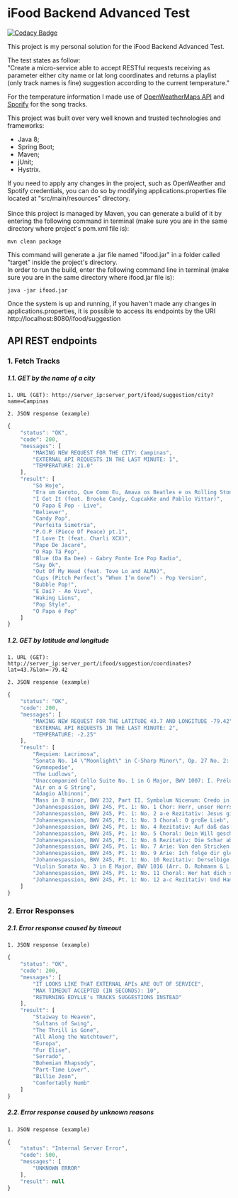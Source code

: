 
# iFood Backend Advanced Test

[![Codacy Badge](https://api.codacy.com/project/badge/Grade/3a9f456255d045c8b27f49f55bf30aa5)](https://www.codacy.com/app/edylle/ifood-backend-advanced-test?utm_source=github.com&amp;utm_medium=referral&amp;utm_content=edylle/ifood-backend-advanced-test&amp;utm_campaign=Badge_Grade)

This project is my personal solution for the iFood Backend Advanced Test.
<br/>

The test states as follow:
<br/>
"Create a micro-service able to accept RESTful requests receiving as parameter either city name or lat long coordinates and returns a playlist (only track names is fine) suggestion according to the current temperature."
<br/>

For the temperature information I made use of [OpenWeatherMaps API](https://openweathermap.org/) and [Sporify](https://developer.spotify.com/) for the song tracks.
<br/>

This project was built over very well known and trusted technologies and frameworks:

 - Java 8;
 - Spring Boot;
 - Maven;
 - jUnit;
 - Hystrix.
 
If you need to apply any changes in the project, such as OpenWeather and Spotify credentials, you can do so by modifying applications.properties file located at "src/main/resources" directory.
 <br />
 <br />
 Since this project is managed by Maven, you can generate a build of it by entering the following command in terminal (make sure you are in the same directory where project's pom.xml file is):

    mvn clean package

This command will generate a .jar file named "ifood.jar" in a folder called "target" inside the project's directory.
<br />
In order to run the build, enter the following command line in terminal (make sure you are in the same directory where ifood.jar file is):

    java -jar ifood.jar

Once the system is up and running, if you haven't made any changes in applications.properties, it is possible to access its endpoints by the URI http://localhost:8080/ifood/suggestion


## API REST endpoints

### 1. Fetch Tracks

##### 1.1. GET by the name of a city
	1. URL (GET): http://server_ip:server_port/ifood/suggestion/city?name=Campinas

	2. JSON response (example)

```javascript
{
    "status": "OK",
    "code": 200,
    "messages": [
        "MAKING NEW REQUEST FOR THE CITY: Campinas",
        "EXTERNAL API REQUESTS IN THE LAST MINUTE: 1",
        "TEMPERATURE: 21.0"
    ],
    "result": [
        "Só Hoje",
        "Era um Garoto, Que Como Eu, Amava os Beatles e os Rolling Stones",
        "I Got It (feat. Brooke Candy, CupcakKe and Pabllo Vittar)",
        "O Papa É Pop - Live",
        "Believer",
        "Candy Pop",
        "Perfeita Simetria",
        "P.O.P (Piece Of Peace) pt.1",
        "I Love It (feat. Charli XCX)",
        "Papo De Jacaré",
        "O Rap Tá Pop",
        "Blue (Da Ba Dee) - Gabry Ponte Ice Pop Radio",
        "Say Ok",
        "Out Of My Head (feat. Tove Lo and ALMA)",
        "Cups (Pitch Perfect’s “When I’m Gone”) - Pop Version",
        "Bubble Pop!",
        "E Daí? - Ao Vivo",
        "Waking Lions",
        "Pop Style",
        "O Papa é Pop"
    ]
}
```

##### 1.2. GET by latitude and longitude
	1. URL (GET): http://server_ip:server_port/ifood/suggestion/coordinates?lat=43.7&lon=-79.42

	2. JSON response (example)

```javascript
{
    "status": "OK",
    "code": 200,
    "messages": [
        "MAKING NEW REQUEST FOR THE LATITUDE 43.7 AND LONGITUDE -79.42",
        "EXTERNAL API REQUESTS IN THE LAST MINUTE: 2",
        "TEMPERATURE: -2.25"
    ],
    "result": [
        "Requiem: Lacrimosa",
        "Sonata No. 14 \"Moonlight\" in C-Sharp Minor\", Op. 27 No. 2: I. Adagio sostenuto",
        "Gymnopedie",
        "The Ludlows",
        "Unaccompanied Cello Suite No. 1 in G Major, BWV 1007: I. Prélude",
        "Air on a G String",
        "Adagio Albinoni",
        "Mass in B minor, BWV 232, Part II, Symbolum Nicenum: Credo in unum Deum - Live",
        "Johannespassion, BWV 245, Pt. 1: No. 1 Chor: Herr, unser Herrscher",
        "Johannespassion, BWV 245, Pt. 1: No. 2 a-e Rezitativ: Jesus ging mit seinen Jüngern",
        "Johannespassion, BWV 245, Pt. 1: No. 3 Choral: O große Lieb",
        "Johannespassion, BWV 245, Pt. 1: No. 4 Rezitativ: Auf daß das Wort erfüllet würde",
        "Johannespassion, BWV 245, Pt. 1: No. 5 Choral: Dein Will gescheh, Herr Gott, zugleich",
        "Johannespassion, BWV 245, Pt. 1: No. 6 Rezitativ: Die Schar aber und der Oberhauptmann",
        "Johannespassion, BWV 245, Pt. 1: No. 7 Arie: Von den Stricken meiner Sünden",
        "Johannespassion, BWV 245, Pt. 1: No. 9 Arie: Ich folge dir gleichfalls mit freudigen Schritten",
        "Johannespassion, BWV 245, Pt. 1: No. 10 Rezitativ: Derselbige Jünger war dem Hohenpriester bekannt",
        "Violin Sonata No. 3 in E Major, BWV 1016 (Arr. D. Rohmann & L. Fassang for 5-String Cello & Organ): I. Adagio",
        "Johannespassion, BWV 245, Pt. 1: No. 11 Choral: Wer hat dich so geschlagen",
        "Johannespassion, BWV 245, Pt. 1: No. 12 a-c Rezitativ: Und Hannas sandte ihn gebunden"
    ]
}
```

### 2. Error Responses

##### 2.1. Error response caused by timeout
	1. JSON response (example)

```javascript
{
    "status": "OK",
    "code": 200,
    "messages": [
        "IT LOOKS LIKE THAT EXTERNAL APIs ARE OUT OF SERVICE",
        "MAX TIMEOUT ACCEPTED (IN SECONDS): 10",
        "RETURNING EDYLLE's TRACKS SUGGESTIONS INSTEAD"
    ],
    "result": [
        "Staiway to Heaven",
        "Sultans of Swing",
        "The Thrill is Gone",
        "All Along the Watchtower",
        "Europa",
        "Fur Elise",
        "Serrado",
        "Bohemian Rhapsody",
        "Part-Time Lover",
        "Billie Jean",
        "Comfortably Numb"
    ]
}
```

##### 2.2. Error response caused by unknown reasons
	1. JSON response (example)

```javascript
{
    "status": "Internal Server Error",
    "code": 500,
    "messages": [
        "UNKNOWN ERROR"
    ],
    "result": null
}
```
